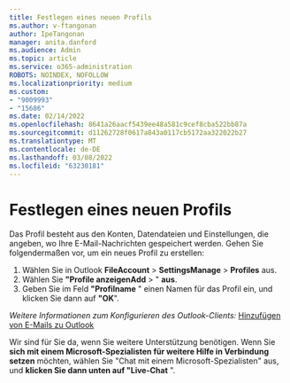 ```yaml
---
title: Festlegen eines neuen Profils
ms.author: v-ftangonan
author: IpeTangonan
manager: anita.danford
ms.audience: Admin
ms.topic: article
ms.service: o365-administration
ROBOTS: NOINDEX, NOFOLLOW
ms.localizationpriority: medium
ms.custom:
- "9009993"
- "15686"
ms.date: 02/14/2022
ms.openlocfilehash: 8641a26aacf5439ee48a581c9cef8cba522bb87a
ms.sourcegitcommit: d11262728f0617a843a0117cb5172aa322022b27
ms.translationtype: MT
ms.contentlocale: de-DE
ms.lasthandoff: 03/08/2022
ms.locfileid: "63230181"
---
```

# <a name="setting-new-profile"></a>Festlegen eines neuen Profils

Das Profil besteht aus den Konten, Datendateien und Einstellungen, die angeben, wo Ihre E-Mail-Nachrichten gespeichert werden. Gehen Sie folgendermaßen vor, um ein neues Profil zu erstellen:

1. Wählen Sie in Outlook **FileAccount** >  **SettingsManage** >  **Profiles** aus.
2. Wählen Sie **"Profile anzeigenAdd** > " **aus**.
3. Geben Sie im Feld **"Profilname** " einen Namen für das Profil ein, und klicken Sie dann auf **"OK**".

*Weitere Informationen zum Konfigurieren des Outlook-Clients:* [Hinzufügen von E-Mails zu Outlook](https://support.microsoft.com/office/add-an-email-account-to-outlook-6e27792a-9267-4aa4-8bb6-c84ef146101b)

Wir sind für Sie da, wenn Sie weitere Unterstützung benötigen. Wenn Sie **sich mit einem Microsoft-Spezialisten für weitere Hilfe in Verbindung setzen** möchten, wählen Sie "Chat mit einem Microsoft-Spezialisten" aus, und **klicken Sie dann unten auf "Live-Chat** ".
